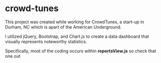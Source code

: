 # crowd-tunes
This project was created while working for CrowdTunes, a start-up in Durham, NC which is apart of the American Underground.

I utilized jQuery, Bootstrap, and Chart.js to create a data dashboard that visually represents noteworthy statistics.

Specifically, most of the coding occurs within **reportsView.js** so check that one out
